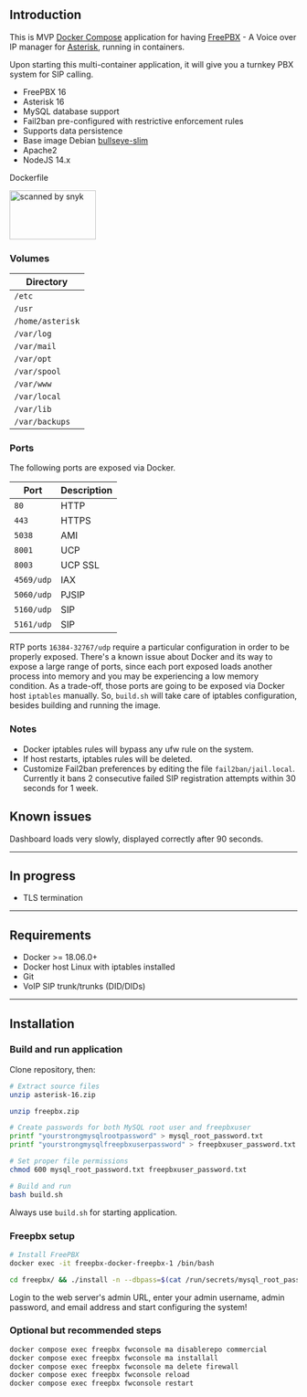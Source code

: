## Introduction

This is MVP [Docker Compose](https://docs.docker.com/compose/) application for having [FreePBX](https://www.freepbx.org) - A Voice over IP manager for [Asterisk](https://www.asterisk.org), running in containers.

Upon starting this multi-container application, it will give you a turnkey PBX system for SIP calling.

* FreePBX 16
* Asterisk 16
* MySQL database support
* Fail2ban pre-configured with restrictive enforcement rules
* Supports data persistence
* Base image Debian [bullseye-slim](https://hub.docker.com/_/debian/)
* Apache2
* NodeJS 14.x

Dockerfile 

<img src="https://dl.dropboxusercontent.com/s/is8aj5ld2ywfw6i/scanned-by-snyk.png" alt="scanned by snyk" width="151" height="86"></img>

### Volumes
| Directory          |               
| ----------------   |            
| `/etc`             |          
| `/usr`             |          
| `/home/asterisk`   |     
| `/var/log`         |
| `/var/mail`        |
| `/var/opt`         |
| `/var/spool`       |
| `/var/www`         |
| `/var/local`       |
| `/var/lib`         |
| `/var/backups`     |

### Ports
The following ports are exposed via Docker.

| Port              | Description |
| ----------------- | ----------- |
| `80`              | HTTP        |
| `443`             | HTTPS       |
| `5038`            | AMI         |
| `8001`            | UCP         |
| `8003`            | UCP SSL     |
| `4569/udp`        | IAX         |
| `5060/udp`        | PJSIP       |
| `5160/udp`        | SIP         |
| `5161/udp`        | SIP         |

RTP ports `16384-32767/udp` require a particular configuration in order to be
properly exposed. There's a known issue about Docker and its way to expose a large range of ports, since each port exposed loads another process into memory and you may be experiencing a low memory condition.
As a trade-off, those ports are going to be exposed via Docker host `iptables` manually.
So, `build.sh` will take care of iptables configuration, besides building and running the image.

### Notes
- Docker iptables rules will bypass any ufw rule on the system.
- If host restarts, iptables rules will be deleted.
- Customize Fail2ban preferences by editing the file `fail2ban/jail.local`. Currently it bans 2 consecutive failed SIP registration attempts within 30 seconds for 1 week.

## Known issues
Dashboard loads very slowly, displayed correctly after 90 seconds.

---

## In progress
* TLS termination

---

## Requirements
- Docker >= 18.06.0+
- Docker host Linux with iptables installed
- Git
- VoIP SIP trunk/trunks (DID/DIDs)

---

## Installation

### Build and run application
Clone repository, then:

```bash
# Extract source files
unzip asterisk-16.zip

unzip freepbx.zip

# Create passwords for both MySQL root user and freepbxuser
printf "yourstrongmysqlrootpassword" > mysql_root_password.txt
printf "yourstrongmysqlfreepbxuserpassword" > freepbxuser_password.txt

# Set proper file permissions
chmod 600 mysql_root_password.txt freepbxuser_password.txt

# Build and run
bash build.sh
```

Always use ```build.sh``` for starting application.

### Freepbx setup
```bash
# Install FreePBX
docker exec -it freepbx-docker-freepbx-1 /bin/bash

cd freepbx/ && ./install -n --dbpass=$(cat /run/secrets/mysql_root_password) --dbhost=db
```

Login to the web server's admin URL, enter your admin username, admin password, and email address and start configuring the system!

### Optional but recommended steps
```bash
docker compose exec freepbx fwconsole ma disablerepo commercial
docker compose exec freepbx fwconsole ma installall
docker compose exec freepbx fwconsole ma delete firewall
docker compose exec freepbx fwconsole reload
docker compose exec freepbx fwconsole restart
```